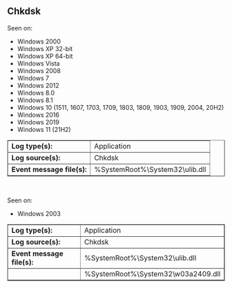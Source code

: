 ## Chkdsk

Seen on:
* Windows 2000
* Windows XP 32-bit
* Windows XP 64-bit
* Windows Vista
* Windows 2008
* Windows 7
* Windows 2012
* Windows 8.0
* Windows 8.1
* Windows 10 (1511, 1607, 1703, 1709, 1803, 1809, 1903, 1909, 2004, 20H2)
* Windows 2016
* Windows 2019
* Windows 11 (21H2)

<table border="1" class="docutils">
  <tbody>
    <tr>
      <td><b>Log type(s):</b></td>
      <td>Application</td>
    </tr>
    <tr>
      <td><b>Log source(s):</b></td>
      <td>Chkdsk</td>
    </tr>
    <tr>
      <td><b>Event message file(s):</b></td>
      <td>%SystemRoot%\System32\ulib.dll</td>
    </tr>
  </tbody>
</table>

&nbsp;

Seen on:
* Windows 2003

<table border="1" class="docutils">
  <tbody>
    <tr>
      <td><b>Log type(s):</b></td>
      <td>Application</td>
    </tr>
    <tr>
      <td><b>Log source(s):</b></td>
      <td>Chkdsk</td>
    </tr>
    <tr>
      <td><b>Event message file(s):</b></td>
      <td>%SystemRoot%\System32\ulib.dll</td>
    </tr>
    <tr>
      <td>&nbsp;</td>
      <td>%SystemRoot%\System32\w03a2409.dll</td>
    </tr>
  </tbody>
</table>

&nbsp;

